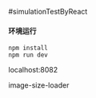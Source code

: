 #simulationTestByReact

#### 环境运行

```
npm install
npm run dev
```

localhost:8082

image-size-loader
 